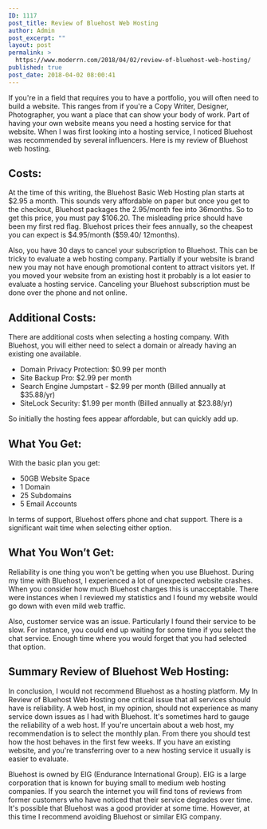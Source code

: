 ```yaml
---
ID: 1117
post_title: Review of Bluehost Web Hosting
author: Admin
post_excerpt: ""
layout: post
permalink: >
  https://www.moderrn.com/2018/04/02/review-of-bluehost-web-hosting/
published: true
post_date: 2018-04-02 08:00:41
---
```

If you're in a field that requires you to have a portfolio, you will often need to build a website. This ranges from if you're a Copy Writer, Designer, Photographer, you want a place that can show your body of work. Part of having your own website means you need a hosting service for that website. When I was first looking into a hosting service, I noticed Bluehost was recommended by several influencers. Here is my review of Bluehost web hosting.

<h2>Costs:</h2>
At the time of this writing, the Bluehost Basic Web Hosting plan starts at $2.95 a month. This sounds very affordable on paper but once you get to the checkout, Bluehost packages the 2.95/month fee into 36months. So to get this price, you must pay $106.20. The misleading price should have been my first red flag. Bluehost prices their fees annually, so the cheapest you can expect is $4.95/month ($59.40/ 12months). 

Also, you have 30 days to cancel your subscription to Bluehost. This can be tricky to evaluate a web hosting company. Partially if your website is brand new you may not have enough promotional content to attract visitors yet. If you moved your website from an existing host it probably is a lot easier to evaluate a hosting service. Canceling your Bluehost subscription must be done over the phone and not online. 


<h2>Additional Costs:</h2>
There are additional costs when selecting a hosting company. With Bluehost, you will either need to select a domain or already having an existing one available. 
<ul>
<li>Domain Privacy Protection: $0.99 per month</li>
<li>Site Backup Pro: $2.99 per month </li>
<li>Search Engine Jumpstart   - $2.99 per month (Billed annually at $35.88/yr)</li>
<li>SiteLock Security: $1.99 per month (Billed annually at $23.88/yr)</li>
</ul>

So initially the hosting fees appear affordable, but can quickly add up. 

<h2>What You Get:</h2>
With the basic plan you get:
<ul>
<li>50GB Website Space</li>
<li>1 Domain</li>
<li>25 Subdomains</li>
<li>5 Email Accounts</li>
</ul>

In terms of support, Bluehost offers phone and chat support. There is a significant wait time when selecting either option. 



<h2>What You Won’t Get:</h2>
Reliability is one thing you won't be getting when you use Bluehost. During my time with Bluehost, I experienced a lot of unexpected website crashes. When you consider how much Bluehost charges this is unacceptable. There were instances when I reviewed my statistics and I found my website would go down with even mild web traffic. 

Also, customer service was an issue. Particularly I found their service to be slow. For instance, you could end up waiting for some time if you select the chat service. Enough time where you would forget that you had selected that option. 


<h2>Summary Review of Bluehost Web Hosting:</h2>
In conclusion, I would not recommend Bluehost as a hosting platform. My In Review of Bluehost Web Hosting one critical issue that all services should have is reliability. A web host, in my opinion, should not experience as many service down issues as I had with Bluehost. It's sometimes hard to gauge the reliability of a web host. If you're uncertain about a web host, my recommendation is to select the monthly plan. From there you should test how the host behaves in the first few weeks. If you have an existing website, and you're transferring over to a new hosting service it usually is easier to evaluate. 

Bluehost is owned by EIG (Endurance International Group). EIG is a large corporation that is known for buying small to medium web hosting companies. If you search the internet you will find tons of reviews from former customers who have noticed that their service degrades over time. It's possible that Bluehost was a good provider at some time. However, at this time I recommend avoiding Bluehost or similar EIG company.